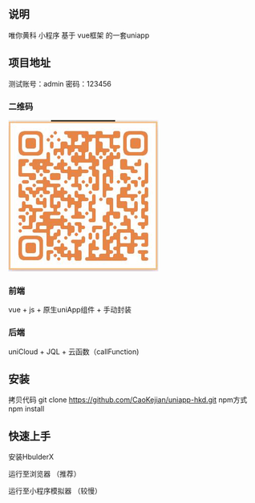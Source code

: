 

## 说明

唯你黄科 小程序
基于 vue框架 的一套uniapp

## 项目地址

[](http://hhstu.caokejian.club/h5/index.html#/)
测试账号：admin 密码：123456

### 二维码
![](README_files/1.jpg)

### 前端 

vue + js + 原生uniApp组件 + 手动封装

### 后端

uniCloud + JQL + 云函数（callFunction)


## 安装

拷贝代码
git clone https://github.com/CaoKejian/uniapp-hkd.git
npm方式
npm install

## 快速上手

安装HbulderX
[](https://dcloud.io/hbuilderx.html)

运行至浏览器 （推荐）

运行至小程序模拟器 （较慢）


